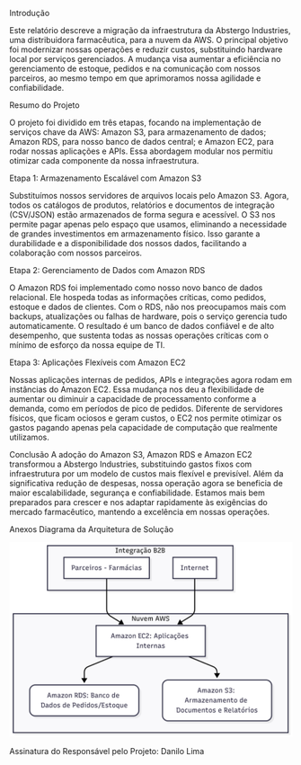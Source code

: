 Introdução

Este relatório descreve a migração da infraestrutura da Abstergo Industries, uma distribuidora farmacêutica, para a nuvem da AWS. O principal objetivo foi modernizar nossas operações e reduzir custos, substituindo hardware local por serviços gerenciados. A mudança visa aumentar a eficiência no gerenciamento de estoque, pedidos e na comunicação com nossos parceiros, ao mesmo tempo em que aprimoramos nossa agilidade e confiabilidade.

Resumo do Projeto

O projeto foi dividido em três etapas, focando na implementação de serviços chave da AWS: Amazon S3, para armazenamento de dados; Amazon RDS, para nosso banco de dados central; e Amazon EC2, para rodar nossas aplicações e APIs. Essa abordagem modular nos permitiu otimizar cada componente da nossa infraestrutura.

Etapa 1: Armazenamento Escalável com Amazon S3

Substituímos nossos servidores de arquivos locais pelo Amazon S3. Agora, todos os catálogos de produtos, relatórios e documentos de integração (CSV/JSON) estão armazenados de forma segura e acessível. O S3 nos permite pagar apenas pelo espaço que usamos, eliminando a necessidade de grandes investimentos em armazenamento físico. Isso garante a durabilidade e a disponibilidade dos nossos dados, facilitando a colaboração com nossos parceiros.

Etapa 2: Gerenciamento de Dados com Amazon RDS

O Amazon RDS foi implementado como nosso novo banco de dados relacional. Ele hospeda todas as informações críticas, como pedidos, estoque e dados de clientes. Com o RDS, não nos preocupamos mais com backups, atualizações ou falhas de hardware, pois o serviço gerencia tudo automaticamente. O resultado é um banco de dados confiável e de alto desempenho, que sustenta todas as nossas operações críticas com o mínimo de esforço da nossa equipe de TI.

Etapa 3: Aplicações Flexíveis com Amazon EC2

Nossas aplicações internas de pedidos, APIs e integrações agora rodam em instâncias do Amazon EC2. Essa mudança nos deu a flexibilidade de aumentar ou diminuir a capacidade de processamento conforme a demanda, como em períodos de pico de pedidos. Diferente de servidores físicos, que ficam ociosos e geram custos, o EC2 nos permite otimizar os gastos pagando apenas pela capacidade de computação que realmente utilizamos.

Conclusão
A adoção do Amazon S3, Amazon RDS e Amazon EC2 transformou a Abstergo Industries, substituindo gastos fixos com infraestrutura por um modelo de custos mais flexível e previsível. Além da significativa redução de despesas, nossa operação agora se beneficia de maior escalabilidade, segurança e confiabilidade. Estamos mais bem preparados para crescer e nos adaptar rapidamente às exigências do mercado farmacêutico, mantendo a excelência em nossas operações.

Anexos
Diagrama da Arquitetura de Solução

![Diagrama da Arquitetura de Solução da Abstergo Industries](img/abstergo-arquitetura.png)


Assinatura do Responsável pelo Projeto:
Danilo Lima
